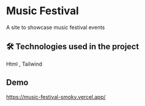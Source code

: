 
# Music Festival

A site to showcase music festival events


## 🛠 Technologies used in the project
Html , Tailwind

## Demo

https://music-festival-smoky.vercel.app/
